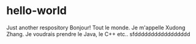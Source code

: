# hello-world
Just another respository
Bonjour! Tout le monde.
Je m'appelle Xudong Zhang. 
Je voudrais prendre le Java, le C++ etc..
sfddddddddddddddddd
